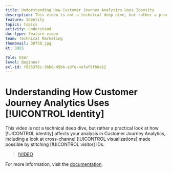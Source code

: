 ```yaml
---
title: Understanding How Customer Journey Analytics Uses Identity
description: This video is not a technical deep dive, but rather a practical look at how identity affects your analysis in Adobe Customer Journey Analytics, including a look at cross-channel visualizations made possible by stitching visitor IDs.
feature: Identity
topics: topics
activity: understand
doc-type: feature video
team: Technical Marketing
thumbnail: 30750.jpg
kt: 3955

role: User
level: Beginner
exl-id: f835376c-36b8-45b6-a3fe-4efaf5fb6a12
---
```

# Understanding How Customer Journey Analytics Uses [!UICONTROL Identity]

This video is not a technical deep dive, but rather a practical look at how [!UICONTROL identity] affects your analysis in Customer Journey Analytics, including a look at cross-channel [!UICONTROL visualizations] made possible by stitching [!UICONTROL visitor] IDs.

>[!VIDEO](https://video.tv.adobe.com/v/30750/?learn=on&quality=12)

For more information, visit the [documentation](https://experienceleague.adobe.com/docs/analytics-platform/using/cja-landing.html).
